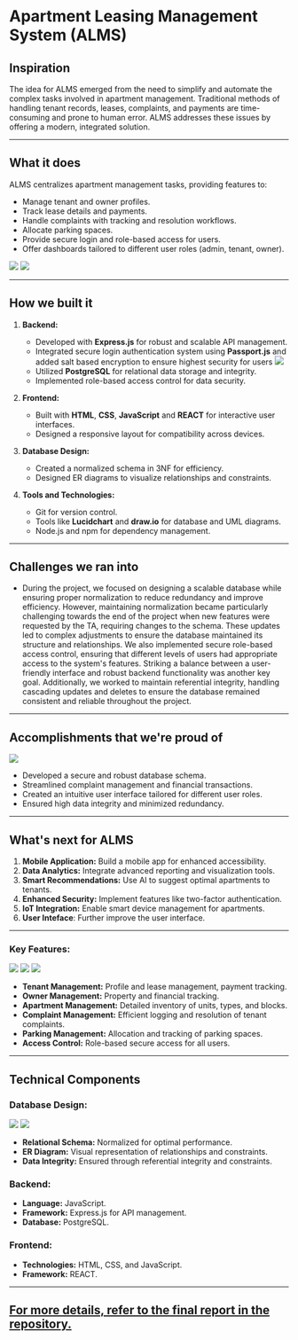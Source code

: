 # Apartment Leasing Management System (ALMS)

## Inspiration

The idea for ALMS emerged from the need to simplify and automate the complex tasks involved in apartment management. Traditional methods of handling tenant records, leases, complaints, and payments are time-consuming and prone to human error. ALMS addresses these issues by offering a modern, integrated solution.

---

## What it does

ALMS centralizes apartment management tasks, providing features to:

- Manage tenant and owner profiles.
- Track lease details and payments.
- Handle complaints with tracking and resolution workflows.
- Allocate parking spaces.
- Provide secure login and role-based access for users.
- Offer dashboards tailored to different user roles (admin, tenant, owner).

  
![](https://files.catbox.moe/4189yx.png)
![](https://files.catbox.moe/kdzkuv.png)




---

## How we built it

1. **Backend:**

   - Developed with **Express.js** for robust and scalable API management.
   - Integrated secure login authentication system using **Passport.js** and added salt based encryption to ensure highest security for users
      ![](https://files.catbox.moe/lx2ei6.png)
   - Utilized **PostgreSQL** for relational data storage and integrity.
   - Implemented role-based access control for data security.

2. **Frontend:**

   - Built with **HTML**, **CSS**, **JavaScript** and **REACT** for interactive user interfaces.
   - Designed a responsive layout for compatibility across devices.

3. **Database Design:**

   - Created a normalized schema in 3NF for efficiency.
   - Designed ER diagrams to visualize relationships and constraints.

4. **Tools and Technologies:**
   - Git for version control.
   - Tools like **Lucidchart** and **draw.io** for database and UML diagrams.
   - Node.js and npm for dependency management.

---

## Challenges we ran into

- During the project, we focused on designing a scalable database while ensuring proper normalization to reduce redundancy and improve efficiency. However, maintaining normalization became particularly challenging towards the end of the project when new features were requested by the TA, requiring changes to the schema. These updates led to complex adjustments to ensure the database maintained its structure and relationships. We also implemented secure role-based access control, ensuring that different levels of users had appropriate access to the system's features. Striking a balance between a user-friendly interface and robust backend functionality was another key goal. Additionally, we worked to maintain referential integrity, handling cascading updates and deletes to ensure the database remained consistent and reliable throughout the project.

---

## Accomplishments that we're proud of

![](https://files.catbox.moe/256gns.png)

- Developed a secure and robust database schema.
- Streamlined complaint management and financial transactions.
- Created an intuitive user interface tailored for different user roles.
- Ensured high data integrity and minimized redundancy.

---


## What's next for ALMS

1. **Mobile Application:** Build a mobile app for enhanced accessibility.
2. **Data Analytics:** Integrate advanced reporting and visualization tools.
3. **Smart Recommendations:** Use AI to suggest optimal apartments to tenants.
4. **Enhanced Security:** Implement features like two-factor authentication.
5. **IoT Integration:** Enable smart device management for apartments.
6. **User Inteface**: Further improve the user interface.

---

### Key Features:


![](https://files.catbox.moe/7uj8e3.png)
![](https://files.catbox.moe/7r1ixh.png)
![](https://files.catbox.moe/ho6om6.png)

- **Tenant Management:** Profile and lease management, payment tracking.
- **Owner Management:** Property and financial tracking.
- **Apartment Management:** Detailed inventory of units, types, and blocks.
- **Complaint Management:** Efficient logging and resolution of tenant complaints.
- **Parking Management:** Allocation and tracking of parking spaces.
- **Access Control:** Role-based secure access for all users.

---

## Technical Components

### Database Design:
![](https://files.catbox.moe/4m30h8.jpg)
![](https://files.catbox.moe/9l0646.png)
- **Relational Schema:** Normalized for optimal performance.
- **ER Diagram:** Visual representation of relationships and constraints.
- **Data Integrity:** Ensured through referential integrity and constraints.

### Backend:

- **Language:** JavaScript.
- **Framework:** Express.js for API management.
- **Database:** PostgreSQL.

### Frontend:

- **Technologies:** HTML, CSS, and JavaScript.
- **Framework:** REACT.

---

## [For more details, refer to the final report in the repository.](https://github.com/Umarocks/ApartmentMgmt/blob/main/Final%20Report.docx.pdf) 

